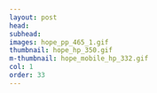 ```yaml
---
layout: post
head: 
subhead: 
images: hope_pp_465_1.gif
thumbnail: hope_hp_350.gif
m-thumbnail: hope_mobile_hp_332.gif
col: 1
order: 33
---
```

